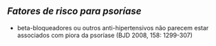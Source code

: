 ## ***Fatores de risco para psoríase***


- beta-bloqueadores ou outros anti-hipertensivos não parecem estar associados com piora da psoríase (BJD 2008, 158: 1299-307)

